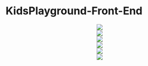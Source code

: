 # KidsPlayground-Front-End

<div align="center">

<img src="https://user-images.githubusercontent.com/73642253/118354126-34b35800-b572-11eb-9ce2-4a1e217dad89.png" />

</div>

<div align="center">

<img src="https://user-images.githubusercontent.com/73642253/118354124-33822b00-b572-11eb-82ce-f0a3defe01ce.png" />

</div>

<div align="center">

<img src="https://user-images.githubusercontent.com/73642253/118354123-32e99480-b572-11eb-8d91-69c9ec5f651f.png" />

</div>

<div align="center">

<img src="https://user-images.githubusercontent.com/73642253/118354121-311fd100-b572-11eb-8263-a19a7242370c.png" />

</div>

<div align="center">

<img src="https://user-images.githubusercontent.com/73642253/118354118-2feea400-b572-11eb-9a0e-a0e3147b7908.png" />

</div>

<div align="center">

<img src="https://user-images.githubusercontent.com/73642253/118354116-2ebd7700-b572-11eb-9259-1c57b6b6b6a8.png" />

</div>
